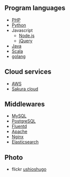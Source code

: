 Program languages
-----------------

- [PHP](http://php.net)
- [Python](https://www.python.org)
- Javascript
    - [Node.js](https://nodejs.org)
    - [jQuery](http://jquery.com)
- [Java](https://www.oracle.com/java/index.html)
- [Scala](http://www.scala-lang.org)
- [golang](https://golang.org/)

Cloud services
--------------

- [AWS](http://aws.amazon.com)
- [Sakura cloud](http://cloud.sakura.ad.jp/)

Middlewares
-----------

- [MySQL](https://www.mysql.com)
- [PostgreSQL](http://www.postgresql.org)
- [Fluentd](http://www.fluentd.org)
- [Apache](http://httpd.apache.org)
- [Nginx](http://nginx.org)
- [Elasticsearch](https://www.elastic.co)

Photo
-----

- flickr [ushioshugo](https://www.flickr.com/photos/ushioshugo/)
